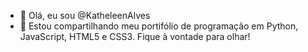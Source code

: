 - 👋 Olá, eu sou @KatheleenAlves
- 💞️ Estou compartilhando meu portifólio de programação em Python, JavaScript, <a src="https://katheleenalves.github.io/html-css/">HTML5 e CSS3<a>. Fique à vontade para olhar!


<!---
KatheleenAlves/KatheleenAlves is a ✨ special ✨ repository because its `README.md` (this file) appears on your GitHub profile.
You can click the Preview link to take a look at your changes.
--->
